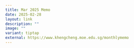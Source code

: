 ```yaml
---
title: Mar 2025 Memo
date: 2025-02-28
layout: link
description: ""
image: ""
variant: tiptap
external: https://www.khengcheng.moe.edu.sg/monthlymemo
---
```

